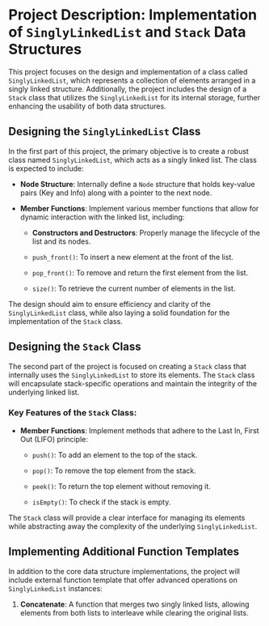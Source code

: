 # Project Description: Implementation of `SinglyLinkedList` and `Stack` Data Structures

This project focuses on the design and implementation of a class called `SinglyLinkedList`, which represents a collection of elements arranged in a singly linked structure. Additionally, the project includes the design of a `Stack` class that utilizes the `SinglyLinkedList` for its internal storage, further enhancing the usability of both data structures.

## Designing the `SinglyLinkedList` Class

In the first part of this project, the primary objective is to create a robust class named `SinglyLinkedList`, which acts as a singly linked list. The class is expected to include:

* **Node Structure**: Internally define a `Node` structure that holds key-value pairs (Key and Info) along with a pointer to the next node.

* **Member Functions**: Implement various member functions that allow for dynamic interaction with the linked list, including:
  
  * **Constructors and Destructors**: Properly manage the lifecycle of the list and its nodes.
  
  * `push_front()`: To insert a new element at the front of the list.
  
  * `pop_front()`: To remove and return the first element from the list.
  
  * `size()`: To retrieve the current number of elements in the list.

The design should aim to ensure efficiency and clarity of the `SinglyLinkedList` class, while also laying a solid foundation for the implementation of the `Stack` class.

## Designing the `Stack` Class

The second part of the project is focused on creating a `Stack` class that internally uses the `SinglyLinkedList` to store its elements. The `Stack` class will encapsulate stack-specific operations and maintain the integrity of the underlying linked list.

### Key Features of the `Stack` Class:
* **Member Functions**: Implement methods that adhere to the Last In, First Out (LIFO) principle:
  
  * `push()`: To add an element to the top of the stack.
  
  * `pop()`: To remove the top element from the stack.
  
  * `peek()`: To return the top element without removing it.
  
  * `isEmpty()`: To check if the stack is empty.

The `Stack` class will provide a clear interface for managing its elements while abstracting away the complexity of the underlying `SinglyLinkedList`.

## Implementing Additional Function Templates

In addition to the core data structure implementations, the project will include external function template that offer advanced operations on `SinglyLinkedList` instances:

1. **Concatenate**: A function that merges two singly linked lists, allowing elements from both lists to interleave while clearing the original lists.
